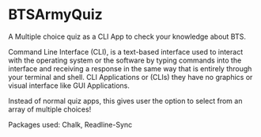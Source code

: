 # BTSArmyQuiz
A Multiple choice quiz as a CLI App to check your knowledge about BTS.

Command Line Interface (CLI), is a text-based interface used to interact with the operating system or the software by typing commands into the interface and receiving a response in the same way that is entirely through your terminal and shell. CLI Applications or (CLIs) they have no graphics or visual interface like GUI Applications.

Instead of normal quiz apps, this gives user the option to select from an array of multiple choices! 

Packages used: Chalk, Readline-Sync

